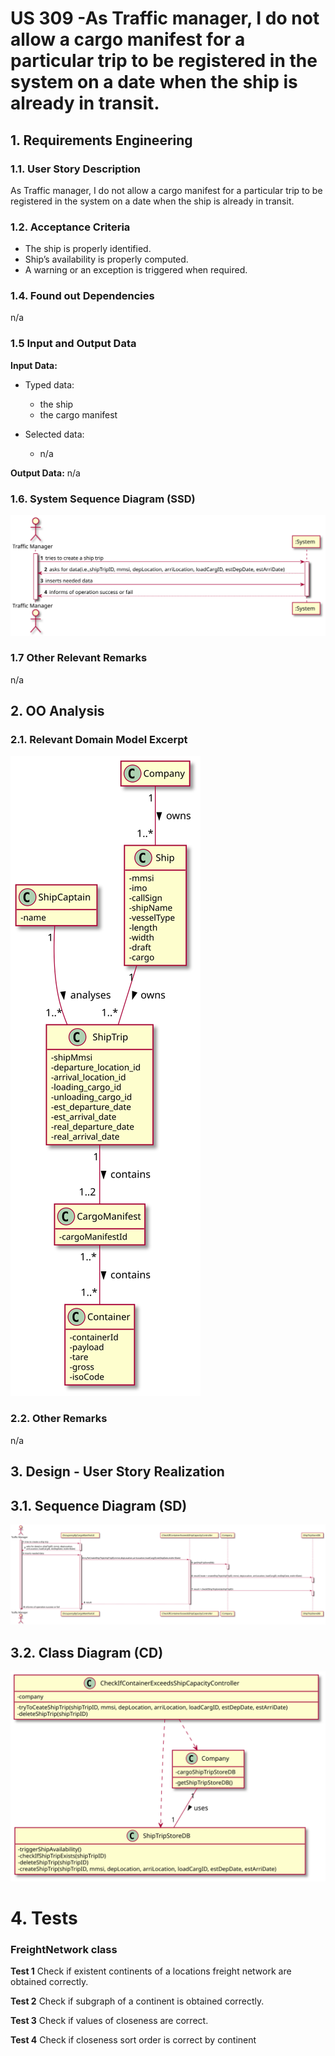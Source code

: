 # US 309 -As Traffic manager, I do not allow a cargo manifest for a particular trip to be registered in the system on a date when the ship is already in transit.

## 1. Requirements Engineering

### 1.1. User Story Description

As Traffic manager, I do not allow a cargo manifest for a particular trip to be registered in the system on a date when the ship is already in transit.

### 1.2. Acceptance Criteria

* The ship is properly identified.
* Ship’s availability is properly computed.
* A warning or an exception is triggered when required.

### 1.4. Found out Dependencies

n/a

### 1.5 Input and Output Data

**Input Data:**

* Typed data:
    * the ship
    * the cargo manifest

* Selected data:
    * n/a


**Output Data:**
 n/a

### 1.6. System Sequence Diagram (SSD)

![US302_SSD](US309_SSD.svg)


### 1.7 Other Relevant Remarks

n/a


## 2. OO Analysis

### 2.1. Relevant Domain Model Excerpt

![US309_DM](US309_DM.svg)

### 2.2. Other Remarks

n/a

## 3. Design - User Story Realization

## 3.1. Sequence Diagram (SD)

![US302_SD](US309_SD.svg)

## 3.2. Class Diagram (CD)

![US302_CD](US309_CD.svg)

# 4. Tests

### FreightNetwork class

**Test 1** Check if existent continents of a locations freight network are obtained correctly.

**Test 2** Check if subgraph of a continent is obtained correctly.

**Test 3** Check if values of closeness are correct.

**Test 4** Check if closeness sort order is correct by continent








